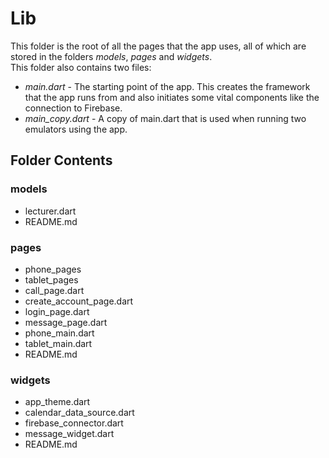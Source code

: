# Lib
This folder is the root of all the pages that the app uses, all of which are stored in the folders *models*, *pages* and *widgets*.  
This folder also contains two files:
* *main.dart* - The starting point of the app. This creates the framework that the app runs from and also initiates some vital components like the connection to Firebase.
* *main_copy.dart* - A copy of main.dart that is used when running two emulators using the app. 

## Folder Contents
### models
* lecturer.dart
* README.md

### pages
* phone_pages
* tablet_pages
* call_page.dart
* create_account_page.dart
* login_page.dart
* message_page.dart
* phone_main.dart
* tablet_main.dart
* README.md

### widgets
* app_theme.dart
* calendar_data_source.dart
* firebase_connector.dart
* message_widget.dart
* README.md

